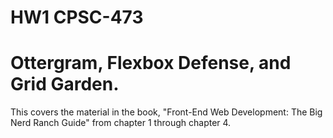 # HW1 CPSC-473
# Ottergram, Flexbox Defense, and Grid Garden.
This covers the material in the book, "Front-End Web Development: The Big Nerd Ranch Guide" from chapter 1 through chapter 4.


